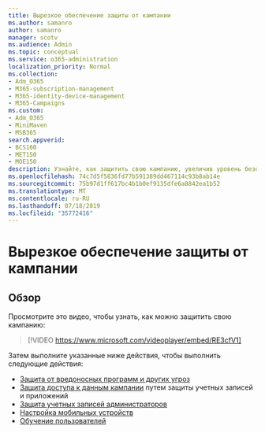 ```yaml
---
title: Вырезкое обеспечение защиты от кампании
ms.author: samanro
author: samanro
manager: scotv
ms.audience: Admin
ms.topic: conceptual
ms.service: o365-administration
localization_priority: Normal
ms.collection:
- Adm_O365
- M365-subscription-management
- M365-identity-device-management
- M365-Campaigns
ms.custom:
- Adm_O365
- MiniMaven
- MSB365
search.appverid:
- BCS160
- MET150
- MOE150
description: Узнайте, как защитить свою кампанию, увеличив уровень безопасности с помощью Microsoft 365 для кампаний.
ms.openlocfilehash: 74c7d5f5836fd77b591389dd467114c93b8ab14e
ms.sourcegitcommit: 75b97d1ff617bc4b1b0ef9135dfe6a8842ea1b52
ms.translationtype: MT
ms.contentlocale: ru-RU
ms.lasthandoff: 07/18/2019
ms.locfileid: "35772416"
---
```

# <a name="bump-up-security-protection-for-your-campaign"></a>Вырезкое обеспечение защиты от кампании


## <a name="overview"></a>Обзор 
Просмотрите это видео, чтобы узнать, как можно защитить свою кампанию:


> [!VIDEO https://www.microsoft.com/videoplayer/embed/RE3cfV1]  


Затем выполните указанные ниже действия, чтобы выполнить следующие действия:
- [Защита от вредоносных программ и других угроз](m365-campaigns-increase-protection.md)
- [Защита доступа к данным кампании](m365-campaigns-conditional-access.md) путем защиты учетных записей и приложений
- [Защита учетных записей администраторов](m365-campaigns-protect-admin-accounts.md)
- [Настройка мобильных устройств](../business/set-up-mobile-devices.md?toc=/microsoft-365/campaigns/toc.json)
- [Обучение пользователей](m365-campaigns-users.md) 

